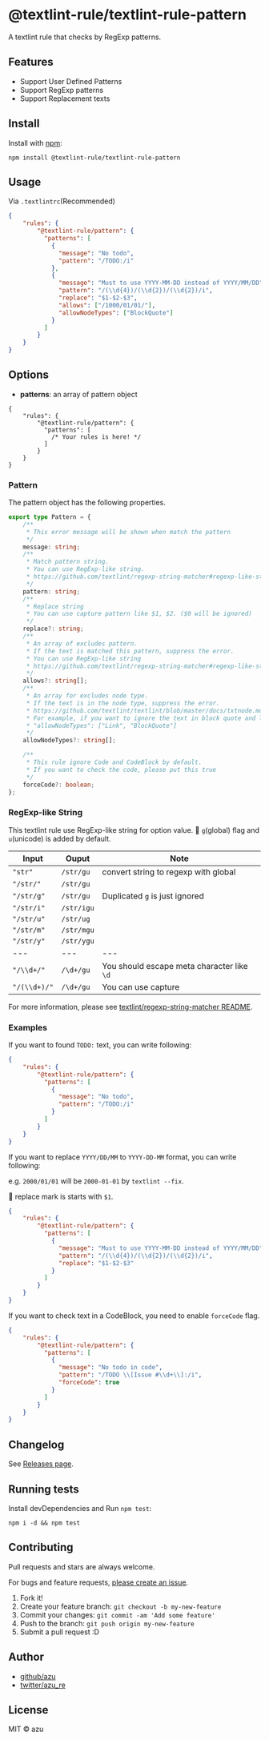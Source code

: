 # @textlint-rule/textlint-rule-pattern

A textlint rule that checks by RegExp patterns.

## Features

- Support User Defined Patterns
- Support RegExp patterns
- Support Replacement texts

## Install

Install with [npm](https://www.npmjs.com/):

    npm install @textlint-rule/textlint-rule-pattern

## Usage

Via `.textlintrc`(Recommended)

```json
{
    "rules": {
        "@textlint-rule/pattern": {
          "patterns": [
            {
              "message": "No todo",
              "pattern": "/TODO:/i"
            },
            {
              "message": "Must to use YYYY-MM-DD instead of YYYY/MM/DD",
              "pattern": "/(\\d{4})/(\\d{2})/(\\d{2})/i",
              "replace": "$1-$2-$3",
              "allows": ["/1000/01/01/"],
              "allowNodeTypes": ["BlockQuote"]
            }
          ]
        }
    }
}
```

## Options

- **patterns**: an array of pattern object

```json5
{
    "rules": {
        "@textlint-rule/pattern": {
          "patterns": [
            /* Your rules is here! */
          ]
        }
    }
}
```

### Pattern

The pattern object has the following properties.

```ts
export type Pattern = {
    /**
     * This error message will be shown when match the pattern
     */
    message: string;
    /**
     * Match pattern string.
     * You can use RegExp-like string.
     * https://github.com/textlint/regexp-string-matcher#regexp-like-string
     */
    pattern: string;
    /**
     * Replace string
     * You can use capture pattern like $1, $2. ($0 will be ignored)
     */
    replace?: string;
    /**
     * An array of excludes pattern.
     * If the text is matched this pattern, suppress the error.
     * You can use RegExp-like string
     * https://github.com/textlint/regexp-string-matcher#regexp-like-string
     */
    allows?: string[];
    /**
     * An array for excludes node type.
     * If the text is in the node type, suppress the error.
     * https://github.com/textlint/textlint/blob/master/docs/txtnode.md#type
     * For example, if you want to ignore the text in block quote and link
     * "allowNodeTypes": ["Link", "BlockQuote"]
     */
    allowNodeTypes?: string[];

    /**
     * This rule ignore Code and CodeBlock by default.
     * If you want to check the code, please put this true
     */
    forceCode?: boolean;
};
```

### RegExp-like String

This textlint rule use RegExp-like string for option value.
:memo: `g`(global) flag and `u`(unicode) is added by default.

| Input        | Ouput   | Note                                       |
|--------------|---------|--------------------------------------------|
| `"str"`      | `/str/gu` | convert string to regexp with global       |
| `"/str/"`    | `/str/gu` |                                            |
| `"/str/g"`   | `/str/gu` | Duplicated `g` is just ignored             |
| `"/str/i"`   | `/str/igu` |                                            |
| `"/str/u"`   | `/str/ug` |                                            |
| `"/str/m"`   | `/str/mgu` |                                            |
| `"/str/y"`   | `/str/ygu` |                                            |
| ---          | ---     | ---                                        |
| `"/\\d+/"`   | `/\d+/gu` | You should escape meta character like `\d` |
| `"/(\\d+)/"` | `/\d+/gu` | You can use capture                        |

For more information, please see [textlint/regexp-string-matcher README](https://github.com/textlint/regexp-string-matcher#regexp-like-string).

### Examples

If you want to found `TODO:` text, you can write following:

```json
{
    "rules": {
        "@textlint-rule/pattern": {
          "patterns": [
            {
              "message": "No todo",
              "pattern": "/TODO:/i"
            }
          ]
        }
    }
}
```

If you want to replace `YYYY/DD/MM` to `YYYY-DD-MM` format, you can write following:

e.g. `2000/01/01` will be `2000-01-01` by `textlint --fix`.

:memo: replace mark is starts with `$1`.

```json
{
    "rules": {
        "@textlint-rule/pattern": {
          "patterns": [
            {
              "message": "Must to use YYYY-MM-DD instead of YYYY/MM/DD",
              "pattern": "/(\\d{4})/(\\d{2})/(\\d{2})/i",
              "replace": "$1-$2-$3"
            }
          ]
        }
    }
}
```

If you want to check text in a CodeBlock, you need to enable `forceCode` flag. 

```json
{
    "rules": {
        "@textlint-rule/pattern": {
          "patterns": [
            {
              "message": "No todo in code",
              "pattern": "/TODO \\[Issue #\\d+\\]:/i",
              "forceCode": true
            }
          ]
        }
    }
}
```

## Changelog

See [Releases page](https://github.com/textlint-rule/textlint-rule-pattern/releases).

## Running tests

Install devDependencies and Run `npm test`:

    npm i -d && npm test

## Contributing

Pull requests and stars are always welcome.

For bugs and feature requests, [please create an issue](https://github.com/textlint-rule/textlint-rule-pattern/issues).

1. Fork it!
2. Create your feature branch: `git checkout -b my-new-feature`
3. Commit your changes: `git commit -am 'Add some feature'`
4. Push to the branch: `git push origin my-new-feature`
5. Submit a pull request :D

## Author

- [github/azu](https://github.com/azu)
- [twitter/azu_re](https://twitter.com/azu_re)

## License

MIT © azu
